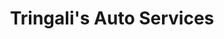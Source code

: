 ---
title: "Tringali's Auto Services"
url: /buffalo/tringalis-auto-services/
shop: Autowerkstatt
---